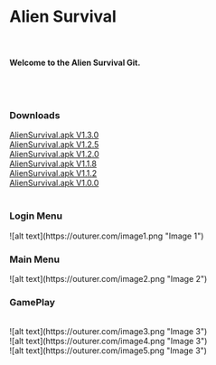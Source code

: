 # Alien Survival
<br>
<h4>Welcome to the Alien Survival Git.</h4>
<br><br>
<h3>Downloads</h3>
<a href="http://outurer.com/AlienSurvival.apk" download>AlienSurvival.apk V1.3.0</a><br>
<a href="http://outurer.com/AlienSurvival.apk" download>AlienSurvival.apk V1.2.5</a><br>
<a href="http://outurer.com/AlienSurvival.apk" download>AlienSurvival.apk V1.2.0</a><br>
<a href="http://outurer.com/AlienSurvival.apk" download>AlienSurvival.apk V1.1.8</a><br>
<a href="http://outurer.com/AlienSurvival.apk" download>AlienSurvival.apk V1.1.2</a><br>
<a href="http://outurer.com/AlienSurvival.apk" download>AlienSurvival.apk V1.0.0</a><br><br>
<h3>Login Menu</h3>
![alt text](https://outurer.com/image1.png "Image 1")
<br>
<h3>Main Menu</h3>
![alt text](https://outurer.com/image2.png "Image 2")
<br>
<h3>GamePlay</h3>
<br>
![alt text](https://outurer.com/image3.png "Image 3")<br>
![alt text](https://outurer.com/image4.png "Image 3")<br>
![alt text](https://outurer.com/image5.png "Image 3")<br>
